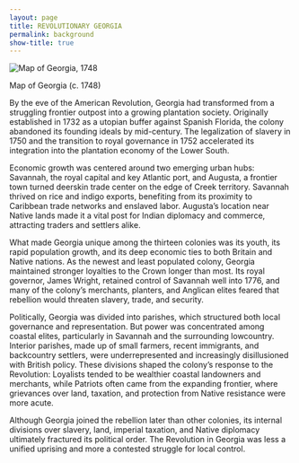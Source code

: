 ```yaml
---
layout: page
title: REVOLUTIONARY GEORGIA
permalink: background
show-title: true
---
```


<div class="max-w-5xl mx-auto">

<div class="float-right ml-6 mb-4 w-[300px]">
  <img src="/GeorgiaLoyalist/assets/img/Georgiamap1748.jpeg" alt="Map of Georgia, 1748" class="rounded-xl shadow-lg w-full h-auto">
  <p class="text-sm text-gray-500 text-center mt-1">Map of Georgia (c. 1748)</p>
</div>

  <p class="text-lg text-gray-700 leading-relaxed">
    By the eve of the American Revolution, Georgia had transformed from a struggling frontier outpost into a growing plantation society. Originally established in 1732 as a utopian buffer against Spanish Florida, the colony abandoned its founding ideals by mid-century. The legalization of slavery in 1750 and the transition to royal governance in 1752 accelerated its integration into the plantation economy of the Lower South.
  </p>

  <p class="text-lg text-gray-700 leading-relaxed">
    Economic growth was centered around two emerging urban hubs: Savannah, the royal capital and key Atlantic port, and Augusta, a frontier town turned deerskin trade center on the edge of Creek territory. Savannah thrived on rice and indigo exports, benefiting from its proximity to Caribbean trade networks and enslaved labor. Augusta’s location near Native lands made it a vital post for Indian diplomacy and commerce, attracting traders and settlers alike.
  </p>

  <p class="text-lg text-gray-700 leading-relaxed">
    What made Georgia unique among the thirteen colonies was its youth, its rapid population growth, and its deep economic ties to both Britain and Native nations. As the newest and least populated colony, Georgia maintained stronger loyalties to the Crown longer than most. Its royal governor, James Wright, retained control of Savannah well into 1776, and many of the colony’s merchants, planters, and Anglican elites feared that rebellion would threaten slavery, trade, and security.
  </p>

  <p class="text-lg text-gray-700 leading-relaxed">
    Politically, Georgia was divided into parishes, which structured both local governance and representation. But power was concentrated among coastal elites, particularly in Savannah and the surrounding lowcountry. Interior parishes, made up of small farmers, recent immigrants, and backcountry settlers, were underrepresented and increasingly disillusioned with British policy. These divisions shaped the colony’s response to the Revolution: Loyalists tended to be wealthier coastal landowners and merchants, while Patriots often came from the expanding frontier, where grievances over land, taxation, and protection from Native resistance were more acute.
  </p>

  <p class="text-lg text-gray-700 leading-relaxed">
    Although Georgia joined the rebellion later than other colonies, its internal divisions over slavery, land, imperial taxation, and Native diplomacy ultimately fractured its political order. The Revolution in Georgia was less a unified uprising and more a contested struggle for local control.
  </p>

</div>
